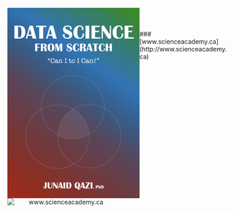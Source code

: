 <p align="center">
  <img src="Book_Cover.jpeg" width="300" align="left">
</p>



<a href='http://www.scienceacademy.ca'>
  <p align="center">
    <img src="http://scienceacademy.ca/wp-content/uploads/2018/12/Logo_SA.png" width="250" align="left" title="www.scienceacademy.ca">
  </p>
</a>
<br><br><br>
### [www.scienceacademy.ca](http://www.scienceacademy.ca)


